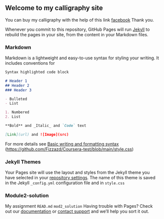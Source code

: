 ## Welcome to my calligraphy site

You can buy my calligraphy with the help of this link [facebook](https://www.facebook.com/Calligraphy-By-Fizzazd-100882782473860/)  Thank you.

Whenever you commit to this repository, GitHub Pages will run [Jekyll](https://jekyllrb.com/) to rebuild the pages in your site, from the content in your Markdown files.

### Markdown

Markdown is a lightweight and easy-to-use syntax for styling your writing. It includes conventions for

```markdown
Syntax highlighted code block

# Header 1
## Header 2
### Header 3

- Bulleted
- List

1. Numbered
2. List

**Bold** and _Italic_ and `Code` text

[Link](url) and ![Image](src)
```

For more details see [Basic writing and formatting syntax](https://docs.github.com/en/github/writing-on-github/getting-started-with-writing-and-formatting-on-github/basic-writing-and-formatting-syntax) (https://github.com/Fizzazd/Coursera-test/blob/main/style.css)


### Jekyll Themes

Your Pages site will use the layout and styles from the Jekyll theme you have selected in your [repository settings](https://github.com/Fizzazd/Fizzazd/settings/pages). The name of this theme is saved in the Jekyll `_config.yml` configuration file and in  `style.css`

### Module2-solution

My assignment
`READ.md`
`mod2_solution`
Having trouble with Pages? Check out our [documentation](https://github.com/Fizzazd/Coursera-test.git) or [contact support](https://support.github.com/contact) and we’ll help you sort it out.

